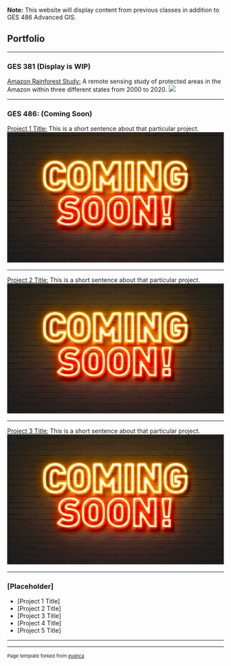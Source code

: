 **Note:** This website will display content from previous classes in addition to GES 486 Advanced GIS.

## Portfolio

---

### GES 381 (Display is WIP)

[Amazon Rainforest Study:](/Project381/index)
A remote sensing study of protected areas in the Amazon within three different states from 2000 to 2020. 
[<img src="Project381/images/Screen Shot 2022-02-14 at 11.14.42 PM.png?raw=true"/>](/Project381/index)

---

### GES 486: (Coming Soon)

[Project 1 Title:](/Project486.1/index)
This is a short sentence about that particular project.
[<img src="images/AdobeStock_139559217.jpeg?raw=true"/>](/Project486.1/index)

---
[Project 2 Title:](/Project486.2/index)
This is a short sentence about that particular project.
[<img src="images/AdobeStock_139559217.jpeg?raw=true"/>](/Project486.2/index)

---
[Project 3 Title:](/Project486.3/index)
This is a short sentence about that particular project.
[<img src="images/AdobeStock_139559217.jpeg?raw=true"/>](/Project486.3/index)

---
### [Placeholder]

- [Project 1 Title]
- [Project 2 Title]
- [Project 3 Title]
- [Project 4 Title]
- [Project 5 Title]

---




---
<p style="font-size:11px">Page template forked from <a href="https://github.com/evanca/quick-portfolio">evanca</a></p>
<!-- Remove above link if you don't want to attibute -->
